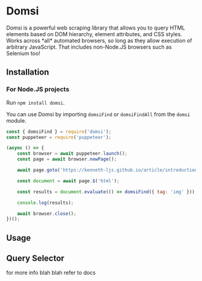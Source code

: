 # Domsi

Domsi is a powerful web scraping library that allows you to query HTML elements based on DOM hierarchy, element attributes, and CSS styles. Works across \*all\* automated browsers, so long as they allow execution of arbitrary JavaScript. That includes non-Node.JS browsers such as Selenium too!

## Installation

### For Node.JS projects

Run `npm install domsi`.

You can use Domsi by importing `domsiFind` or `domsiFindAll` from the `domsi` module.

```javascript
const { domsiFind } = require('domsi');
const puppeteer = require('puppeteer');

(async () => {
    const browser = await puppeteer.launch();
    const page = await browser.newPage();

    await page.goto('https://kenneth-ljs.github.io/article/introduction-to-domsi/static/kiwi-chirp/');

    const document = await page.$('html');

    const results = document.evaluate(() => domsiFind({ tag: 'img' }));

    console.log(results);

    await browser.close();
})();
```



## Usage

## Query Selector

for more info blah blah refer to docs
